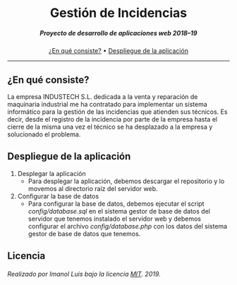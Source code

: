 <h1 align="center">Gestión de Incidencias</h1>

<h5 align="center">Proyecto de desarrollo de aplicaciones web 2018&ndash;19</h5>

<p align="center">
  <a href="#en-qué-consiste">¿En qué consiste?</a> •
  <a href="#despliegue-de-la-aplicación">Despliegue de la aplicación</a>
</p>

---

## ¿En qué consiste?
La empresa INDUSTECH S.L. dedicada a la venta y reparación de maquinaria industrial me ha contratado para implementar un sistema informático para la gestión de las incidencias que atienden sus técnicos. Es decir, desde el registro de la incidencia por parte de la empresa hasta el cierre de la misma una vez el técnico se ha desplazado a la empresa y solucionado el problema.

## Despliegue de la aplicación
1. Desplegar la aplicación
   - Para desplegar la aplicación, debemos descargar el repositorio y lo movemos al directorio raíz del servidor web.
2. Configurar la base de datos
   - Para configurar la base de datos, debemos ejecutar el script _config/database.sql_ en el sistema 
gestor de base de datos del servidor que tenemos instalado el servidor web y debemos configurar 
el archivo _config/database.php_ con los datos del sistema gestor de base de datos que tenemos.

## Licencia

###### Realizado por Imanol Luis bajo la licencia [MIT](/LICENSE). 2019.
